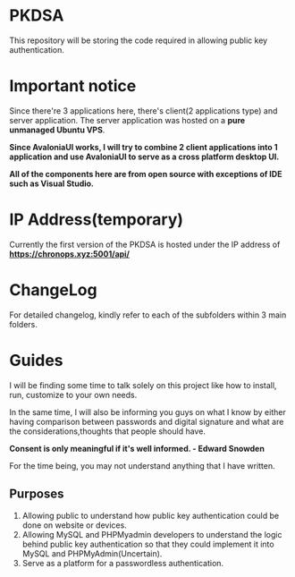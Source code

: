 # PKDSA
This repository will be storing the code required in allowing public key authentication.

# Important notice
Since there're 3 applications here, there's client(2 applications type) and server application. The server application was hosted on a **pure unmanaged Ubuntu VPS**.

**Since AvaloniaUI works, I will try to combine 2 client applications into 1 application and use AvaloniaUI to serve as a cross platform desktop UI.**

**All of the components here are from open source with exceptions of IDE such as Visual Studio.**

# IP Address(temporary)

Currently the first version of the PKDSA is hosted under the IP address of
**https://chronops.xyz:5001/api/**

# ChangeLog
For detailed changelog, kindly refer to each of the subfolders within 3 main folders.

# Guides

I will be finding some time to talk solely on this project like how to install, run, customize to your own needs.

In the same time, I will also be informing you guys on what I know by either having comparison between passwords and digital signature
and what are the considerations,thoughts that people should have.

**Consent is only meaningful if it's well informed. - Edward Snowden**

For the time being, you may not understand anything that I have written.

## Purposes
1. Allowing public to understand how public key authentication could be done on website or devices.
2. Allowing MySQL and PHPMyadmin developers to understand the logic behind public key authentication so that they could implement it into MySQL and PHPMyAdmin(Uncertain).
3. Serve as a platform for a passwordless authentication.
